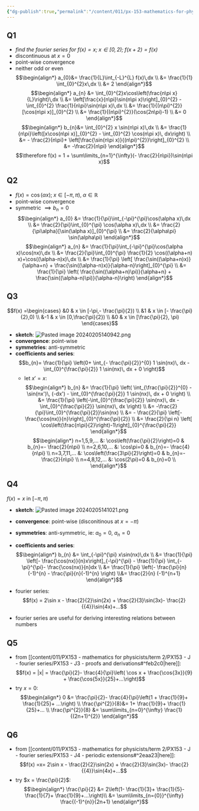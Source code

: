 ```yaml
---
{"dg-publish":true,"permalink":"/content/011/px-153-mathematics-for-physicists/term-2/px-153-j-fourier-series/px-153-j10-examples/","noteIcon":"1","created":"2025-08-27T13:14:05.118+01:00","updated":"2024-12-03T17:17:16.000+00:00"}
---
```


## Q1
- *find the fourier series for $f(x)=x; \; x\in [0,2); \; f(x+2)=f(x)$*
- discontinuous at $x=0$
- point-wise convergence
- neither odd or even
$$\begin{align*}
	a_{0}&= \frac{1}{L}\int_{-L}^{L} f(x)\,dx \\
	 &= \frac{1}{1} \int_{0}^{2}x\,dx \\
	 &= 2
\end{align*}$$
$$\begin{align*}
	a_{n} &= \int_{0}^{2}x\cos\left(\frac{n\pi x}{L}\right)\,dx \\
	&= \left[\frac{x}{n\pi}\sin(n\pi x)\right]_{0}^{2} - \int_{0}^{2} \frac{1}{n\pi}\sin(n\pi x)\,dx \\
	&= \frac{1}{(n\pi)^{2}} [\cos(n\pi x)]_{0}^{2} \\
	&= \frac{1}{(n\pi)^{2}}(\cos(2n\pi)-1) \\
	&= 0
\end{align*}$$
$$\begin{align*}
	b_{n}&= \int_{0}^{2} x \sin(n\pi x)\,dx \\
	&= \frac{1}{n\pi}\left([x\cos(n\pi x)]_{0}^{2} - \int_{0}^{2} \cos(n\pi x)\, dx\right) \\
	&= - \frac{2}{n\pi}+ \left[\frac{\sin(n\pi x)}{(n\pi)^{2}}\right]_{0}^{2} \\
	&= -\frac{2}{n\pi}
\end{align*}$$
$$\therefore f(x) = 1 + \sum\limits_{n=1}^{\infty}(- \frac{2}{n\pi})\sin(n\pi x)$$
## Q2
- $f(x)= \cos(\alpha x); \; x \in [-\pi,\pi),\; \alpha\in\mathbb{R}$
- point-wise convergence
- symmetric $\implies b_{n}=0$
$$\begin{align*}
	a_{0} &= \frac{1}{\pi}\int_{-\pi}^{\pi}\cos(\alpha x)\,dx \\
	&= \frac{2}{\pi}\int_{0}^{\pi} \cos(\alpha x)\,dx \\
	&= \frac{2}{\pi\alpha}[\sin(\alpha x)]_{0}^{\pi} \\
	&= \frac{2}{\alpha\pi} \sin(\alpha\pi)
\end{align*}$$
$$\begin{align*}
	a_{n} &= \frac{1}{\pi}\int_{-\pi}^{\pi}\cos(\alpha x)\cos(nx)\,dx \\
	&= \frac{2}{\pi}\int_{0}^{\pi} \frac{1}{2} \cos((\alpha+n) x)+\cos((\alpha-n)x)\,dx \\
	&= \frac{1}{\pi} \left[ \frac{\sin((\alpha+n)x)}{\alpha+n} + \frac{\sin((\alpha-n)x)}{\alpha-n}\right]_{0}^{\pi} \\
	&= \frac{1}{\pi} \left( \frac{\sin((\alpha+n)\pi)}{\alpha+n} + \frac{\sin((\alpha-n)\pi)}{\alpha-n}\right)
\end{align*}$$

## Q3
$$f(x) =\begin{cases}
 &0 & x \in [-\pi,- \frac{\pi}{2}) \\
 &1 & x \in [- \frac{\pi}{2},0) \\
 &-1 & x \in [0,\frac{\pi}{2}) \\
 &0 & x \in [\frac{\pi}{2}, \pi)
\end{cases}$$
- **sketch**: 
	![Pasted image 20240205140942.png](/img/user/pics/Pasted%20image%2020240205140942.png)
- **convergence**: point-wise
- **symmetries**: anti-symmetric
- **coefficients and series**:
	$$b_{n}= \frac{1}{\pi} \left(0+ \int_{- \frac{\pi}{2}}^{0} 1 \sin(nx)\, dx - \int_{0}^{\frac{\pi}{2}} 1 \sin(nx)\, dx + 0 \right)$$
	- let $x'=x$: 
$$\begin{align*}
b_{n} &= \frac{1}{\pi} \left( \int_{\frac{\pi}{2}}^{0} -\sin(nx')\, (-dx') - \int_{0}^{\frac{\pi}{2}} 1 \sin(nx)\, dx + 0 \right) \\
&= \frac{1}{\pi} \left(-\int_{0}^{\frac{\pi}{2}} \sin(nx)\, dx - \int_{0}^{\frac{\pi}{2}} \sin(nx)\, dx \right) \\
&= -\frac{2}{\pi}\int_{0}^{\frac{\pi}{2}}\sin(nx) \\
&= - \frac{2}{\pi} \left[- \frac{\cos(nx)}{n}\right]_{0}^{\frac{\pi}{2}} \\
&= \frac{2}{\pi n} \left[ \cos\left(\frac{n\pi}{2}\right)-1\right]_{0}^{\frac{\pi}{2}}
\end{align*}$$
$$\begin{align*}
n=1,5,9,... &: \cos\left(\frac{\pi}{2}\right)=0 & b_{n}=- \frac{2}{n\pi} \\
n=2,6,10,... &: \cos\pi=0 & b_{n}=- \frac{4}{n\pi} \\
n=3,7,11,... &: \cos\left(\frac{3\pi}{2}\right)=0 & b_{n}=- \frac{2}{n\pi} \\
n=4,8,12,... &: \cos(2\pi)=0 & b_{n}=0 \\
\end{align*}$$

## Q4
$f(x) = x$ in $[-\pi,\pi)$
- **sketch**: 
	![Pasted image 20240205141021.png](/img/user/pics/Pasted%20image%2020240205141021.png)
- **convergence**: point-wise (disconitinous at $x=-\pi$)
- **symmetries**: anti-symmetric, ie: $a_{0}=0$, $a_{n}=0$
- **coefficients and series**: $$\begin{align*}
	b_{n} &= \int_{-\pi}^{\pi} x\sin(nx)\,dx \\
	&= \frac{1}{\pi} \left[- \frac{\cos(nx)}{n}x\right]_{-\pi}^{\pi} - \frac{1}{\pi} \int_{-\pi}^{\pi}- \frac{\cos(nx)}{n}dx \\
	&= \frac{1}{\pi} \left(- \frac{\pi}{n} (-1)^{n} - \frac{\pi}{n}(-1)^{n} \right) \\&= \frac{2}{n} (-1)^{n+1}
\end{align*}$$
- fourier series: 
$$f(x) = 2\sin x - \frac{2}{2}\sin(2x) + \frac{2}{3}\sin(3x)- \frac{2}{{4}}\sin(4x)+...$$

- fourier series are useful for deriving interesting relations between numbers
## Q5
- from [[content/011/PX153 - mathematics for physicists/term 2/PX153 - J - fourier series/PX153 - J3 - proofs and derivations#^feb2c0\|here]]: 
$$f(x) = |x| = \frac{\pi}{2}- \frac{4}{\pi}\left( \cos x + \frac{\cos{3x}}{9} + \frac{\cos{5x}}{25}+...\right)$$
- try $x=0$: 
$$\begin{align*}
	0 &= \frac{\pi}{2}- \frac{4}{\pi}\left(1 + \frac{1}{9}+ \frac{1}{25}+ ...\right) \\
	\frac{\pi^{2}}{8}&= 1+ \frac{1}{9}+ \frac{1}{25}+... \\
	\frac{\pi^{2}}{8} &= \sum\limits_{n=0}^{\infty} \frac{1}{(2n+1)^{2}}
\end{align*}$$
## Q6
- from [[content/011/PX153 - mathematics for physicists/term 2/PX153 - J - fourier series/PX153 - J4 - periodic extensions#^2eaa23\|here]]: 
$$f(x) =x= 2\sin x - \frac{2}{2}\sin(2x) + \frac{2}{3}\sin(3x)- \frac{2}{{4}}\sin(4x)+...$$
- try $x = \frac{\pi}{2}$: 
$$\begin{align*}
	\frac{\pi}{2} &= 2\left(1- \frac{1}{3}+ \frac{1}{5}- \frac{1}{7}+ \frac{1}{9}+...\right)\\
	&= \sum\limits_{n={0}}^{\infty} \frac{(-1)^{n}}{2n+1}
\end{align*}$$